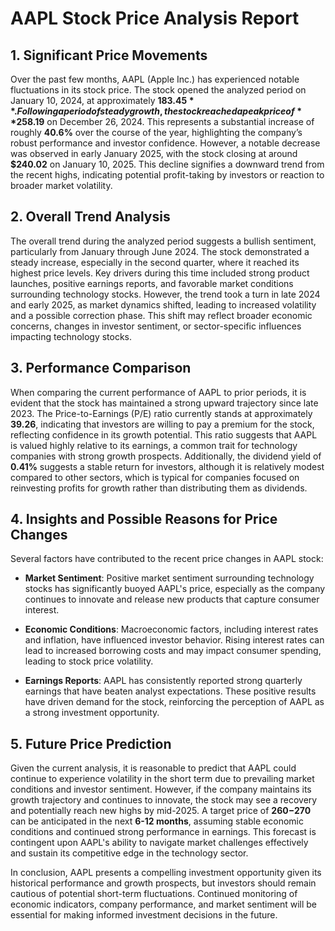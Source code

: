 # AAPL Stock Price Analysis Report

## 1. Significant Price Movements
Over the past few months, AAPL (Apple Inc.) has experienced notable fluctuations in its stock price. The stock opened the analyzed period on January 10, 2024, at approximately **$183.45**. Following a period of steady growth, the stock reached a peak price of **$258.19** on December 26, 2024. This represents a substantial increase of roughly **40.6%** over the course of the year, highlighting the company’s robust performance and investor confidence. However, a notable decrease was observed in early January 2025, with the stock closing at around **$240.02** on January 10, 2025. This decline signifies a downward trend from the recent highs, indicating potential profit-taking by investors or reaction to broader market volatility.

## 2. Overall Trend Analysis
The overall trend during the analyzed period suggests a bullish sentiment, particularly from January through June 2024. The stock demonstrated a steady increase, especially in the second quarter, where it reached its highest price levels. Key drivers during this time included strong product launches, positive earnings reports, and favorable market conditions surrounding technology stocks. However, the trend took a turn in late 2024 and early 2025, as market dynamics shifted, leading to increased volatility and a possible correction phase. This shift may reflect broader economic concerns, changes in investor sentiment, or sector-specific influences impacting technology stocks.

## 3. Performance Comparison
When comparing the current performance of AAPL to prior periods, it is evident that the stock has maintained a strong upward trajectory since late 2023. The Price-to-Earnings (P/E) ratio currently stands at approximately **39.26**, indicating that investors are willing to pay a premium for the stock, reflecting confidence in its growth potential. This ratio suggests that AAPL is valued highly relative to its earnings, a common trait for technology companies with strong growth prospects. Additionally, the dividend yield of **0.41%** suggests a stable return for investors, although it is relatively modest compared to other sectors, which is typical for companies focused on reinvesting profits for growth rather than distributing them as dividends.

## 4. Insights and Possible Reasons for Price Changes
Several factors have contributed to the recent price changes in AAPL stock:

- **Market Sentiment**: Positive market sentiment surrounding technology stocks has significantly buoyed AAPL's price, especially as the company continues to innovate and release new products that capture consumer interest.
  
- **Economic Conditions**: Macroeconomic factors, including interest rates and inflation, have influenced investor behavior. Rising interest rates can lead to increased borrowing costs and may impact consumer spending, leading to stock price volatility.

- **Earnings Reports**: AAPL has consistently reported strong quarterly earnings that have beaten analyst expectations. These positive results have driven demand for the stock, reinforcing the perception of AAPL as a strong investment opportunity.

## 5. Future Price Prediction
Given the current analysis, it is reasonable to predict that AAPL could continue to experience volatility in the short term due to prevailing market conditions and investor sentiment. However, if the company maintains its growth trajectory and continues to innovate, the stock may see a recovery and potentially reach new highs by mid-2025. A target price of **$260-$270** can be anticipated in the next **6-12 months**, assuming stable economic conditions and continued strong performance in earnings. This forecast is contingent upon AAPL's ability to navigate market challenges effectively and sustain its competitive edge in the technology sector.

In conclusion, AAPL presents a compelling investment opportunity given its historical performance and growth prospects, but investors should remain cautious of potential short-term fluctuations. Continued monitoring of economic indicators, company performance, and market sentiment will be essential for making informed investment decisions in the future.